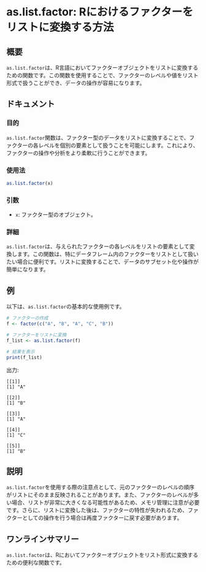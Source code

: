 <!--
Meta Description: # as.list.factor: Rにおけるファクターをリストに変換する方法 ## 概要 `as.list.factor`は、R言語においてファクターオブジェクトをリストに変換するための関数です。この関数を使用することで、ファクターのレベルや値をリスト形式で扱うことができ、データの操作が容易になり...
Meta Keywords: factor, list, f_list, rにおけるファクターをリストに変換する方法, r言語においてファクターオブジェクトをリストに変換するための関数です
-->

# as.list.factor: Rにおけるファクターをリストに変換する方法

## 概要
`as.list.factor`は、R言語においてファクターオブジェクトをリストに変換するための関数です。この関数を使用することで、ファクターのレベルや値をリスト形式で扱うことができ、データの操作が容易になります。

## ドキュメント

### 目的
`as.list.factor`関数は、ファクター型のデータをリストに変換することで、ファクターの各レベルを個別の要素として扱うことを可能にします。これにより、ファクターの操作や分析をより柔軟に行うことができます。

### 使用法
```R
as.list.factor(x)
```

### 引数
- `x`: ファクター型のオブジェクト。

### 詳細
`as.list.factor`は、与えられたファクターの各レベルをリストの要素として変換します。この関数は、特にデータフレーム内のファクターをリストとして扱いたい場合に便利です。リストに変換することで、データのサブセット化や操作が簡単になります。

## 例
以下は、`as.list.factor`の基本的な使用例です。

```R
# ファクターの作成
f <- factor(c("A", "B", "A", "C", "B"))

# ファクターをリストに変換
f_list <- as.list.factor(f)

# 結果を表示
print(f_list)
```

出力:
```
[[1]]
[1] "A"

[[2]]
[1] "B"

[[3]]
[1] "A"

[[4]]
[1] "C"

[[5]]
[1] "B"
```

## 説明
`as.list.factor`を使用する際の注意点として、元のファクターのレベルの順序がリストにそのまま反映されることがあります。また、ファクターのレベルが多い場合、リストが非常に大きくなる可能性があるため、メモリ管理に注意が必要です。さらに、リストに変換した後は、ファクターの特性が失われるため、ファクターとしての操作を行う場合は再度ファクターに戻す必要があります。

## ワンラインサマリー
`as.list.factor`は、Rにおいてファクターオブジェクトをリスト形式に変換するための便利な関数です。